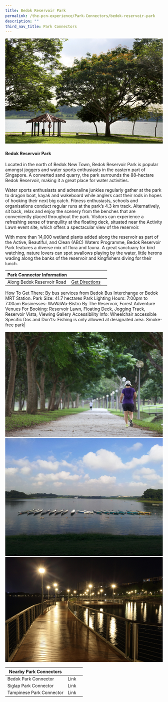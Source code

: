 ```yaml
---
title: Bedok Reservoir Park
permalink: /the-pcn-experience/Park-Connectors/bedok-reservoir-park
description: ""
third_nav_title: Park Connectors
---
```

![](/images/Bedok%20Reservoir%201.jpeg)

#### Bedok Reservoir Park

Located in the north of Bedok New Town, Bedok Reservoir Park is popular amongst joggers and water sports enthusiasts in the eastern part of Singapore. A converted sand quarry, the park surrounds the 88-hectare Bedok Reservoir, making it a great place for water activities.

Water sports enthusiasts and adrenaline junkies regularly gather at the park to dragon boat, kayak and wakeboard while anglers cast their rods in hopes of hooking their next big catch. Fitness enthusiasts, schools and organisations conduct regular runs at the park’s 4.3 km track. Alternatively, sit back, relax and enjoy the scenery from the benches that are conveniently placed throughout the park. Visitors can experience a refreshing sense of tranquility at the floating deck, situated near the Activity Lawn event site, which offers a spectacular view of the reservoir.

With more than 14,000 wetland plants added along the reservoir as part of the Active, Beautiful, and Clean (ABC) Waters Programme, Bedok Reservoir Park features a diverse mix of flora and fauna. A great sanctuary for bird watching, nature lovers can spot swallows playing by the water, little herons wading along the banks of the reservoir and kingfishers diving for their lunch.


| **Park Connector Information** | ||
| -------- | -------- | -------- |
| Along Bedok Reservoir Road  | [Get Directions](https://www.onemap.gov.sg/main/v2/?lat=1.3390940000015636&lng=103.92681000000357) |
How To Get There: By bus services from Bedok Bus Interchange or Bedok MRT Station.
Park Size: 41.7 hectares
Park Lighting Hours: 7:00pm to 7:00am
Businesses: WaWaWa-Bistro By The Reservoir, Forest Adventure
Venues For Booking: Reservoir Lawn, Floating Deck, Jogging Track, Reservoir Vista, Viewing Gallery
Accessibility Info: Wheelchair accessible
Specific Dos and Don'ts:
Fishing is only allowed at designated area.
Smoke-free park|

![](/images/Bedok%20Reservoir%202.jpeg)
![](/images/Bedok%20Reservoir%203.jpeg)
![](/images/Bedok%20Reservoir%204.jpeg)




| **Nearby Park Connectors** | ||
| -------- | -------- | -------- |
Bedok Park Connector | Link
Siglap Park Connector | Link
Tampinese Park Connector | Link